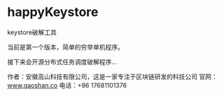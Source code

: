# happyKeystore
keystore破解工具

当前是第一个版本，简单的穷举单机程序。

接下来会开源分布式任务调度破解程序...




作者：安徽高山科技有限公司，这是一家专注于区块链研发的科技公司
官网：www.gaoshan.co
电话：+86 17681101376
